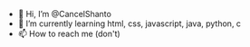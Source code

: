 - 👋 Hi, I’m @CancelShanto   
- 🌱 I’m currently learning html, css, javascript, java, python, c
- 📫 How to reach me (don't)

<!---
CancelShanto/CancelShanto is a ✨ special ✨ repository because its `README.md` (this file) appears on your GitHub profile.
You can click the Preview link to take a look at your changes.
--->
